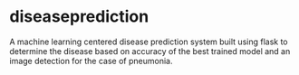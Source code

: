 # diseaseprediction
A machine learning centered disease prediction system built using flask to determine the disease based on accuracy of the best trained model and an image detection for the case of pneumonia. 
